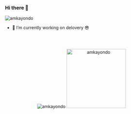 ### Hi there 👋
<img src="https://komarev.com/ghpvc/?username=amkayondo" alt="amkayondo" />

- 🔭 I’m currently working on delovery 😎

<br />
<br />
<p align="center">
<img  src="https://github-readme-stats.vercel.app/api?username=amkayondo&show_icons=true&count_private=true&&include_all_commits =true&theme=onedark" alt="amkayondo" />
<img  height="195" src="https://github-readme-stats.vercel.app/api/top-langs/?username=amkayondo&hide=css&theme=nord" alt="amkayondo" />
</p>
